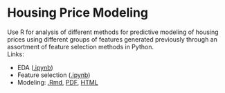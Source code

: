 # Housing Price Modeling  
Use R for analysis of different methods for predictive modeling of housing prices using different 
groups of features generated previously through an assortment of feature selection methods in Python.  
Links:  
* EDA ([.ipynb]())  
* Feature selection ([.ipynb]())  
* Modeling: [.Rmd](), [PDF](), [HTML]()  